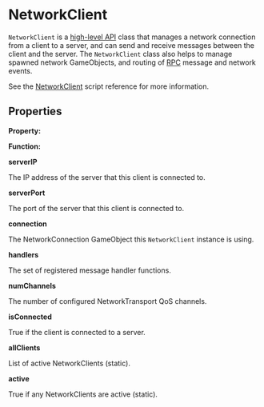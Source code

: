 # NetworkClient

`NetworkClient` is a [high-level
API](https://docs.unity3d.com/Manual/UNetUsingHLAPI.html) class that manages a
network connection from a client to a server, and can send and receive messages
between the client and the server. The `NetworkClient` class also helps to
manage spawned network GameObjects, and routing of
[RPC](https://docs.unity3d.com/Manual/UNetActions.html) message and network
events.

See the
[NetworkClient](https://docs.unity3d.com/ScriptReference/Networking.NetworkClient.html)
script reference for more information.

## Properties

**Property:**

**Function:**

**serverIP**

The IP address of the server that this client is connected to.

**serverPort**

The port of the server that this client is connected to.

**connection**

The NetworkConnection GameObject this `NetworkClient` instance is using.

**handlers**

The set of registered message handler functions.

**numChannels**

The number of configured NetworkTransport QoS channels.

**isConnected**

True if the client is connected to a server.

**allClients**

List of active NetworkClients (static).

**active**

True if any NetworkClients are active (static).
